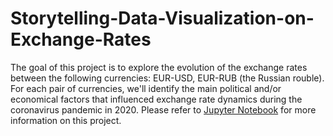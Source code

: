 # Storytelling-Data-Visualization-on-Exchange-Rates
The goal of this project is to explore the evolution of the exchange rates between the following currencies:  EUR-USD, EUR-RUB (the Russian rouble). For each pair of currencies, we'll identify the main political and/or economical factors that influenced exchange rate dynamics during the coronavirus pandemic in 2020. Please refer to [Jupyter Notebook](https://github.com/sahithi2990/Storytelling-Data-Visualization-on-Exchange-Rates/blob/main/Storytelling%20Data%20Visualization%20on%20Exchange%20Rates.ipynb) for more information on this project.
